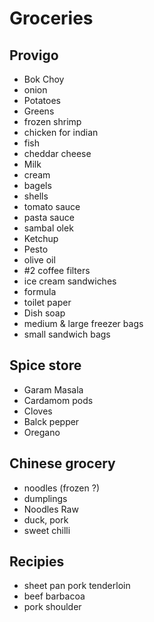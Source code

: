 # Groceries

## Provigo

- Bok Choy
- onion
- Potatoes
- Greens
- frozen shrimp
- chicken for indian
- fish
- cheddar cheese
- Milk
- cream
- bagels
- shells
- tomato sauce
- pasta sauce
- sambal olek
- Ketchup
- Pesto
- olive oil
- #2 coffee filters
- ice cream sandwiches
- formula
- toilet paper
- Dish soap
- medium & large freezer bags
- small sandwich bags

## Spice store

- Garam Masala
- Cardamom pods
- Cloves
- Balck pepper
- Oregano

## Chinese grocery

- noodles (frozen ?)
- dumplings
- Noodles Raw
- duck, pork
- sweet chilli

## Recipies

- sheet pan pork tenderloin
- beef barbacoa
- pork shoulder
